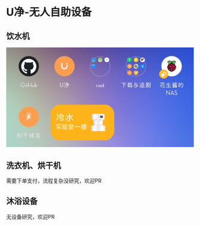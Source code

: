 # U净-无人自助设备

## 饮水机
![uclear.assets1](uclear.assets1.png)

## 洗衣机、烘干机

需要下单支付，流程复杂没研究，欢迎PR

## 沐浴设备

无设备研究，欢迎PR